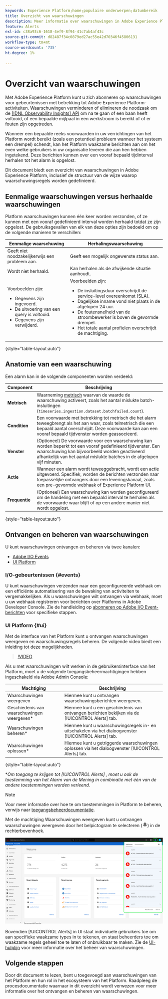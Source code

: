```yaml
---
keywords: Experience Platform;home;populaire onderwerpen;datumbereik
title: Overzicht van waarschuwingen
description: Meer informatie over waarschuwingen in Adobe Experience Platform, waaronder de structuur van de definitie van waarschuwingsregels.
feature: Alerts
exl-id: c38a93c6-1618-4ef9-8f94-41c7ab4af43c
source-git-commit: d82487f34c0879ed27ac55e42d70346f45806131
workflow-type: tm+mt
source-wordcount: '735'
ht-degree: 1%

---
```


# Overzicht van waarschuwingen

Met Adobe Experience Platform kunt u zich abonneren op waarschuwingen voor gebeurtenissen met betrekking tot Adobe Experience Platform-activiteiten. Waarschuwingen verminderen of elimineren de noodzaak om de [[!DNL Observability Insights] API](../api/overview.md) om na te gaan of een baan heeft voltooid, of een bepaalde mijlpaal in een werkstroom is bereikt of of er fouten zijn opgetreden.

Wanneer een bepaalde reeks voorwaarden in uw verrichtingen van het Platform wordt bereikt (zoals een potentieel probleem wanneer het systeem een drempel) schendt, kan het Platform waakzame berichten aan om het even welke gebruikers in uw organisatie leveren die aan hen hebben ingetekend. Deze berichten kunnen over een vooraf bepaald tijdinterval herhalen tot het alarm is opgelost.

Dit document biedt een overzicht van waarschuwingen in Adobe Experience Platform, inclusief de structuur van de wijze waarop waarschuwingsregels worden gedefinieerd.

## Eenmalige waarschuwingen versus herhaalde waarschuwingen

Platform waarschuwingen kunnen één keer worden verzonden, of ze kunnen met een vooraf gedefinieerd interval worden herhaald totdat ze zijn opgelost. De gebruiksgevallen van elk van deze opties zijn bedoeld om op de volgende manieren te verschillen:

| Eenmalige waarschuwing | Herhalingswaarschuwing |
| --- | --- |
| Geeft niet noodzakelijkerwijs een probleem aan. | Geeft een mogelijk ongewenste status aan. |
| Wordt niet herhaald. | Kan herhalen als de afwijkende situatie aanhoudt. |
| Voorbeelden zijn:<ul><li>Gegevens zijn ingevoerd.</li><li>De uitvoering van een query is voltooid.</li><li>Gegevens zijn verwijderd.</li></ul> | Voorbeelden zijn:<ul><li>De insluitingsduur overschrijdt de service-level overeenkomst (SLA).</li><li>Dagelijkse inname vond niet plaats in de afgelopen 24 uur.</li><li>De foutensnelheid van de stroombewerker is boven de gevormde drempel.</li><li>Het totale aantal profielen overschrijdt de machtiging.</li></ul> |

{style=&quot;table-layout:auto&quot;}

## Anatomie van een waarschuwing

Een alarm kan in de volgende componenten worden verdeeld:

| Component | Beschrijving |
| --- | --- |
| **Metrisch** | Waarneming [metrisch](../api/metrics.md#available-metrics) waarvan de waarde de waarschuwing activeert, zoals het aantal mislukte batch-insluitingen (`timeseries.ingestion.dataset.batchfailed.count`). |
| **Condition** | Een voorwaarde met betrekking tot metrisch die het alarm teweegbrengt als het aan waar, zoals telmetrisch die een bepaald aantal overschrijdt. Deze voorwaarde kan aan een vooraf bepaald tijdvenster worden geassocieerd. |
| **Venster** | (Optioneel) De voorwaarde voor een waarschuwing kan worden beperkt tot een vooraf gedefinieerd tijdvenster. Een waarschuwing kan bijvoorbeeld worden geactiveerd afhankelijk van het aantal mislukte batches in de afgelopen vijf minuten. |
| **Actie** | Wanneer een alarm wordt teweeggebracht, wordt een actie uitgevoerd. Specifiek, worden de berichten verzonden naar toepasselijke ontvangers door een leveringskanaal, zoals een pre-gevormde webhaak of Experience Platform UI. |
| **Frequentie** | (Optioneel) Een waarschuwing kan worden geconfigureerd om de handeling met een bepaald interval te herhalen als de voorwaarde waar blijft of op een andere manier niet wordt opgelost. |

{style=&quot;table-layout:auto&quot;}

## Ontvangen en beheren van waarschuwingen

U kunt waarschuwingen ontvangen en beheren via twee kanalen:

* [Adobe I/O Events](#events)
* [UI Platform](#ui)

### I/O-gebeurtenissen {#events}

U kunt waarschuwingen verzenden naar een geconfigureerde webhaak om een efficiënte automatisering van de bewaking van activiteiten te vergemakkelijken. Als u waarschuwingen wilt ontvangen via webhaak, moet u uw webhaak registreren voor berichten over Platforms in Adobe Developer Console. Zie de handleiding op [abonneren op Adobe I/O Event-berichten](./subscribe.md) voor specifieke stappen.

### UI Platform {#ui}

Met de interface van het Platform kunt u ontvangen waarschuwingen weergeven en waarschuwingsregels beheren. De volgende video biedt een inleiding tot deze mogelijkheden.

>[!VIDEO](https://video.tv.adobe.com/v/336218?quality=12&learn=on)

Als u met waarschuwingen wilt werken in de gebruikersinterface van het Platform, moet u de volgende toegangsbeheermachtigingen hebben ingeschakeld via Adobe Admin Console:

| Machtiging | Beschrijving |
| --- | --- |
| Waarschuwingen weergeven | Hiermee kunt u ontvangen waarschuwingsberichten weergeven. |
| Geschiedenis van waarschuwingen weergeven* | Hiermee kunt u een geschiedenis van ontvangen berichten bekijken via de [!UICONTROL Alerts] tab. |
| Waarschuwingen beheren* | Hiermee kunt u waarschuwingsregels in- en uitschakelen via het dialoogvenster [!UICONTROL Alerts] tab. |
| Waarschuwingen oplossen* | Hiermee kunt u getriggerde waarschuwingen oplossen via het dialoogvenster [!UICONTROL Alerts] tab. |

{style=&quot;table-layout:auto&quot;}

**Om toegang te krijgen tot [!UICONTROL Alerts] , moet u ook de toestemming van het Alarm van de Mening in combinatie met één van de andere toestemmingen worden verleend.*

>[!NOTE]
>
>Voor meer informatie over hoe te om toestemmingen in Platform te beheren, verwijs naar [toegangsbeheerdocumentatie](../../access-control/ui/overview.md).

Met de machtiging Waarschuwingen weergeven kunt u ontvangen waarschuwingen weergeven door het belpictogram te selecteren (![Bell Icon](../images/alerts/overview/icon.png)) in de rechterbovenhoek.

![](../images/alerts/overview/ui.png)

Bovendien [!UICONTROL Alerts] in UI staat individuele gebruikers toe om aan specifieke waakzame types in te tekenen, en staat beheerders toe om waakzame regels geheel toe te laten of onbruikbaar te maken. Zie de [UI-hulplijn](./ui.md) voor meer informatie over het beheer van waarschuwingen.

## Volgende stappen

Door dit document te lezen, bent u toegevoegd aan waarschuwingen van het Platform en hun rol in het ecosysteem van het Platform. Raadpleeg de procesdocumentatie waarnaar in dit overzicht wordt verwezen voor meer informatie over het ontvangen en beheren van waarschuwingen.
